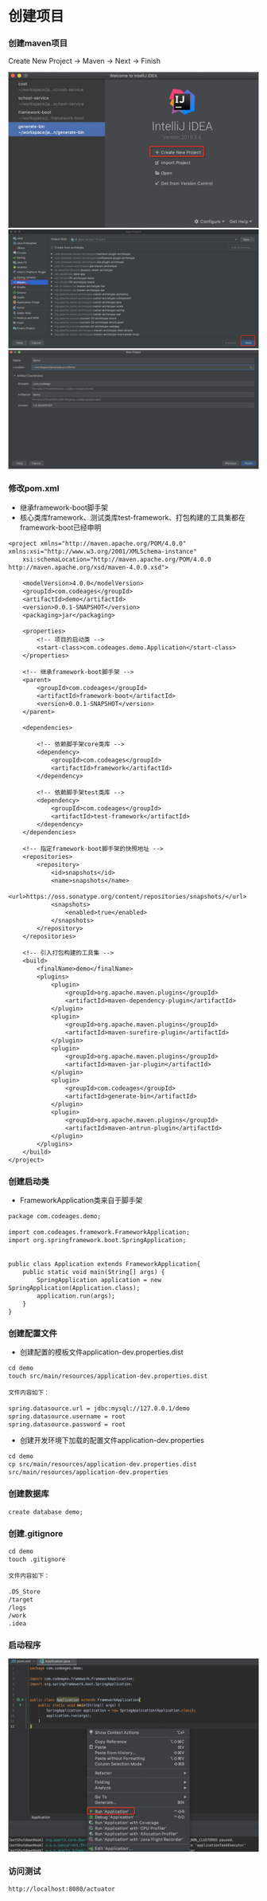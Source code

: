 # 创建项目

### 创建maven项目

Create New Project -> Maven -> Next -> Finish

![createProject](./imgs/create-project.jpg)
![createProject2](./imgs/create-project2.png)
![createProject3](./imgs/create-project3.jpg)

### 修改pom.xml

* 继承framework-boot脚手架
* 核心类库framework、测试类库test-framework、打包构建的工具集都在framework-boot已经申明


```
<project xmlns="http://maven.apache.org/POM/4.0.0" xmlns:xsi="http://www.w3.org/2001/XMLSchema-instance"
	xsi:schemaLocation="http://maven.apache.org/POM/4.0.0 http://maven.apache.org/xsd/maven-4.0.0.xsd">
	
	<modelVersion>4.0.0</modelVersion>
	<groupId>com.codeages</groupId>
	<artifactId>demo</artifactId>
	<version>0.0.1-SNAPSHOT</version>
	<packaging>jar</packaging>

	<properties>
		<!-- 项目的启动类 -->
		<start-class>com.codeages.demo.Application</start-class>
	</properties>

	<!-- 继承framework-boot脚手架 -->
	<parent>
		<groupId>com.codeages</groupId>
		<artifactId>framework-boot</artifactId>
		<version>0.0.1-SNAPSHOT</version>
	</parent>

	<dependencies>

		<!-- 依赖脚手架core类库 -->
		<dependency>
			<groupId>com.codeages</groupId>
			<artifactId>framework</artifactId>
		</dependency>

		<!-- 依赖脚手架test类库 -->
		<dependency>
			<groupId>com.codeages</groupId>
			<artifactId>test-framework</artifactId>
		</dependency>
	</dependencies>

	<!-- 指定framework-boot脚手架的快照地址 -->
	<repositories>
		<repository>
			<id>snapshots</id>
			<name>snapshots</name>
			<url>https://oss.sonatype.org/content/repositories/snapshots/</url>
			<snapshots>
				<enabled>true</enabled>
			</snapshots>
		</repository>
	</repositories>

	<!-- 引入打包构建的工具集 -->
	<build>
		<finalName>demo</finalName>
		<plugins>
			<plugin>
				<groupId>org.apache.maven.plugins</groupId>
				<artifactId>maven-dependency-plugin</artifactId>
			</plugin>
			<plugin>
				<groupId>org.apache.maven.plugins</groupId>
				<artifactId>maven-surefire-plugin</artifactId>
			</plugin>
			<plugin>
				<groupId>org.apache.maven.plugins</groupId>
				<artifactId>maven-jar-plugin</artifactId>
			</plugin>
			<plugin>
				<groupId>com.codeages</groupId>
				<artifactId>generate-bin</artifactId>
			</plugin>
			<plugin>
				<groupId>org.apache.maven.plugins</groupId>
				<artifactId>maven-antrun-plugin</artifactId>
			</plugin>
		</plugins>
	</build>
</project>
```

### 创建启动类

* FrameworkApplication类来自于脚手架

```
package com.codeages.demo;

import com.codeages.framework.FrameworkApplication;
import org.springframework.boot.SpringApplication;


public class Application extends FrameworkApplication{
	public static void main(String[] args) {
		SpringApplication application = new SpringApplication(Application.class);
		application.run(args);
	}
}
```

### 创建配置文件

* 创建配置的模板文件application-dev.properties.dist

```
cd demo 
touch src/main/resources/application-dev.properties.dist

文件内容如下：

spring.datasource.url = jdbc:mysql://127.0.0.1/demo
spring.datasource.username = root
spring.datasource.password = root
```

* 创建开发环境下加载的配置文件application-dev.properties

```
cd demo
cp src/main/resources/application-dev.properties.dist src/main/resources/application-dev.properties
```

### 创建数据库

```
create database demo;
```

### 创建.gitignore

```
cd demo
touch .gitignore

文件内容如下：

.DS_Store
/target
/logs
/work
.idea
```

### 启动程序

![createProject3](./imgs/create-project4.jpg)

### 访问测试

```
http://localhost:8080/actuator
```

